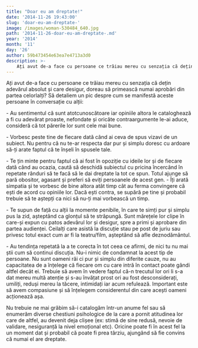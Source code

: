 ```yaml
---
title: "Doar eu am dreptate!"
date: '2014-11-26 19:43:00'
slug: 'doar-eu-am-dreptate-'
image: /images/woman-530484_640.jpg
path: '2014-11-26-doar-eu-am-dreptate-.md'
year: '2014'
month: '11'
day: '26'
author: 59b473454e63ea7e4713a3d0
description: >-
    Ați avut de-a face cu persoane ce trăiau mereu cu senzația că dețin adevărul absolut și care desigur, doreau să primească numai aprobări din partea celorlalți? Să detaliem un pic despre cum se manifes
---
```

<div class="kg-card-markdown"><p>Ați avut de-a face cu persoane ce trăiau mereu cu senzația că dețin adevărul absolut și care desigur, doreau să primească numai aprobări din partea celorlalți? Să detaliem un pic despre cum se manifestă aceste persoane în conversație cu alții:</p>
<p>- Au sentimentul că sunt atotcunoscătoare iar opiniile altora le cataloghează a fi cu adevărat proaste, nefondate și oricâte contraargumente le-ai aduce, consideră că tot părerile lor sunt cele mai bune.</p>
<p>- Vorbesc peste tine de fiecare dată când ai ceva de spus vizavi de un subiect. Nu pentru că nu te-ar respecta dar pur și simplu doresc cu ardoare să-ți arate faptul că te înșeli în spusele tale.</p>
<p>- Te țin minte pentru faptul că ai fost în opoziție cu ideile lor și de fiecare dată când au ocazia, caută să deschidă subiectul cu pricina încercând în repetate rânduri să te facă să le dai dreptate la tot ce spun. Totul ajunge să pară obositor, agasant și preferi să eviți persoanele de acest gen. - Îți arată simpatia și te vorbesc de bine altora atât timp cât au ferma convingere că ești de acord cu opiniile lor. Dacă ești contra, se supără pe tine și probabil trebuie să te aștepți ca nici să nu-ți mai vorbească un timp.</p>
<p>- Te supun de față cu alții la momente penibile, în care te simți pur și simplu pus la zid, așteptând ca glonțul să te străpungă. Sunt mărețele lor clipe în care-și expun cu patos adevărul lor și desigur, spre a primi și aprobare din partea audienței. Ceilalți care asistă la discuție stau pe post de juriu sau privesc totul exact cum ar fi la teatru/film, așteptând să afle deznodământul.</p>
<p>- Au tendința repetată la a te corecta în tot ceea ce afirmi, de nici tu nu mai știi cum să continui discuția. Nu-i nimic de condamnat la acest tip de persoane. Nu sunt oameni răi ci pur și simplu din diferite cauze, nu au capacitatea de a înțelege că fiecare om cu care intră în contact poate gândi altfel decât ei. Trebuie să avem în vedere faptul că-n trecutul lor ori li s-a dat mereu multă atenție și s-au învățat prost ori au fost desconsiderați, umiliți, reduși mereu la tăcere, intimidați iar acum refulează. Important este să avem compasiune și să înțelegem considerentul din care acești oameni acționează așa.</p>
<p>Nu trebuie ne mai grăbim să-i catalogăm într-un anume fel sau să enumerăm diverse chestiuni psihologice de la care a pornit atitudinea lor care de altfel, au devenit deja clișee (ex: stimă de sine redusă, nevoie de validare, nesiguranță la nivel emoțional etc). Oricine poate fi în acest fel la un moment dat și probabil că poate fi prea târziu, ajungând să fie convins că numai el are dreptate.</p>
</div>
    
